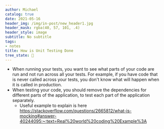 ```yaml
---
author: Michael
catalog: true
date: 2021-05-16
header_img: /img/in-post/new_header1.jpg
header_mask: rgba(40, 57, 101, .4)
header_style: image
subtitle: No subtitle
tags:
- notes
title: How is Unit Testing Done
tree_state: 🌱
---
```


- When running your tests, you want to see what parts of your code are run and not run across all your tests. For example, if you have code that is never called across your tests, you don't know what will happen when it is called in production.
- When testing your code, you should remove the dependencies for different parts of the application, to test each part of the application separately.
	- Useful example to explain is here https://stackoverflow.com/questions/2665812/what-is-mocking#answer-40244095:~:text=Real%20world%20coding%20Example%3A